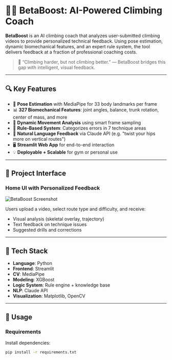 # 🧗‍♀️ BetaBoost: AI-Powered Climbing Coach

**BetaBoost** is an AI climbing coach that analyzes user-submitted climbing videos to provide personalized technical feedback. Using pose estimation, dynamic biomechanical features, and an expert rule system, the tool delivers feedback at a fraction of professional coaching costs.

> 🧠 “Climbing harder, but not climbing better.” — BetaBoost bridges this gap with intelligent, visual feedback.

---

## 🔍 Key Features

- 🎯 **Pose Estimation** with MediaPipe for 33 body landmarks per frame
- 📊 **327 Biomechanical Features**: joint angles, balance, trunk rotation, center of mass, and more
- 🔁 **Dynamic Movement Analysis** using smart frame sampling
- 🧠 **Rule-Based System**: Categorizes errors in 7 technique areas
- 🤖 **Natural Language Feedback** via Claude API (e.g. "twist your hips more on vertical routes")
- 🖥️ **Streamlit Web App** for end-to-end interaction
- 💡 **Deployable + Scalable** for gym or personal use

---

## 📸 Project Interface

### Home UI with Personalized Feedback

![BetaBoost Screenshot](assets/beta_screenshot.png)

Users upload a video, select route type and difficulty, and receive:
- Visual analysis (skeletal overlay, trajectory)
- Text feedback on technique issues
- Suggested drills and corrections

---

## 🧰 Tech Stack

- **Language**: Python
- **Frontend**: Streamlit
- **CV**: MediaPipe
- **Modeling**: XGBoost
- **Logic System**: Rule engine + knowledge base
- **NLP**: Claude API
- **Visualization**: Matplotlib, OpenCV

---

## 🚀 Usage

### Requirements

Install dependencies:

```bash
pip install -r requirements.txt
